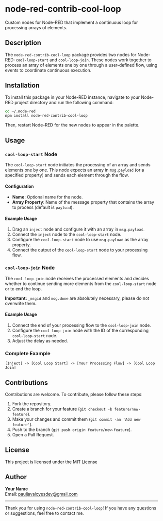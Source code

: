 # node-red-contrib-cool-loop

Custom nodes for Node-RED that implement a continuous loop for processing arrays of elements.

## Description

The `node-red-contrib-cool-loop` package provides two nodes for Node-RED: `cool-loop-start` and `cool-loop-join`. These nodes work together to process an array of elements one by one through a user-defined flow, using events to coordinate continuous execution.

## Installation

To install this package in your Node-RED instance, navigate to your Node-RED project directory and run the following command:

```bash
cd ~/.node-red
npm install node-red-contrib-cool-loop
```

Then, restart Node-RED for the new nodes to appear in the palette.

## Usage

### `cool-loop-start` Node

The `cool-loop-start` node initiates the processing of an array and sends elements one by one. This node expects an array in `msg.payload` (or a specified property) and sends each element through the flow.

#### Configuration

- **Name**: Optional name for the node.
- **Array Property**: Name of the message property that contains the array to process (default is `payload`).

#### Example Usage

1. Drag an `inject` node and configure it with an array in `msg.payload`.
2. Connect the `inject` node to the `cool-loop-start` node.
3. Configure the `cool-loop-start` node to use `msg.payload` as the array property.
4. Connect the output of the `cool-loop-start` node to your processing flow.

### `cool-loop-join` Node

The `cool-loop-join` node receives the processed elements and decides whether to continue sending more elements from the `cool-loop-start` node or to end the loop.

**Important:** `_msgid` and `msg.done` are absolutely necessary, please do not overwrite them.

#### Example Usage

1. Connect the end of your processing flow to the `cool-loop-join` node.
2. Configure the `cool-loop-join` node with the ID of the corresponding `cool-loop-start` node.
3. Adjust the delay as needed.

### Complete Example

```plaintext
[Inject] -> [Cool Loop Start] -> [Your Processing Flow] -> [Cool Loop Join]
```

## Contributions

Contributions are welcome. To contribute, please follow these steps:

1. Fork the repository.
2. Create a branch for your feature (`git checkout -b feature/new-feature`).
3. Make your changes and commit them (`git commit -am 'Add new feature'`).
4. Push to the branch (`git push origin feature/new-feature`).
5. Open a Pull Request.

## License

This project is licensed under the MIT License

## Author

**Your Name**  
Email: [pauljavaloyesdev@gmail.com](mailto:pauljavaloyesdev@gmail.com)

---

Thank you for using `node-red-contrib-cool-loop`! If you have any questions or suggestions, feel free to contact me.